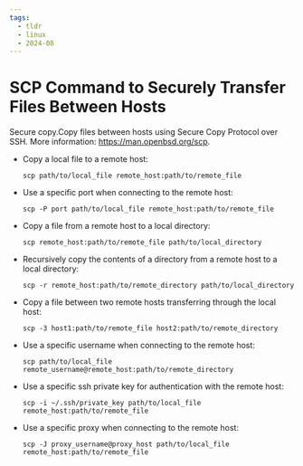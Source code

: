 ```yaml
---
tags:
  - tldr
  - linux
  - 2024-08
---
```

# SCP Command to Securely Transfer Files Between Hosts

Secure copy.Copy files between hosts using Secure Copy Protocol over SSH.
More information: https://man.openbsd.org/scp.

- Copy a local file to a remote host:
  
   `scp path/to/local_file remote_host:path/to/remote_file`

- Use a specific port when connecting to the remote host:
  
   `scp -P port path/to/local_file remote_host:path/to/remote_file`

- Copy a file from a remote host to a local directory:
  
   `scp remote_host:path/to/remote_file path/to/local_directory`

- Recursively copy the contents of a directory from a remote host to a local directory:
  
   `scp -r remote_host:path/to/remote_directory path/to/local_directory`

- Copy a file between two remote hosts transferring through the local host:
  
   `scp -3 host1:path/to/remote_file host2:path/to/remote_directory`

- Use a specific username when connecting to the remote host:
  
   `scp path/to/local_file remote_username@remote_host:path/to/remote_directory`

- Use a specific ssh private key for authentication with the remote host:
  
   `scp -i ~/.ssh/private_key path/to/local_file remote_host:path/to/remote_file`

- Use a specific proxy when connecting to the remote host:
  
   `scp -J proxy_username@proxy_host path/to/local_file remote_host:path/to/remote_file`
